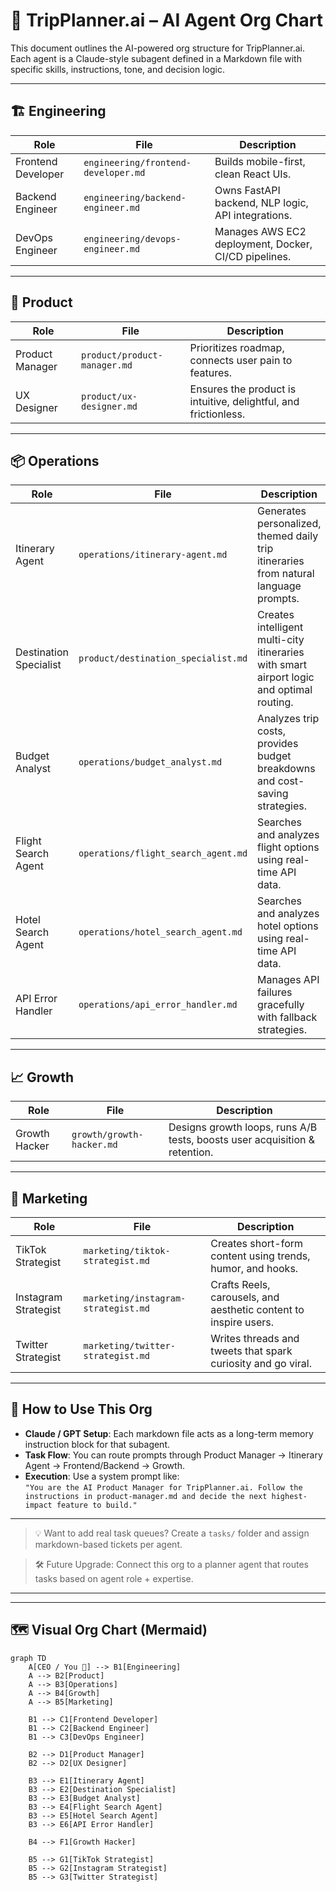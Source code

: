 # 🧠 TripPlanner.ai – AI Agent Org Chart

This document outlines the AI-powered org structure for TripPlanner.ai.  
Each agent is a Claude-style subagent defined in a Markdown file with specific skills, instructions, tone, and decision logic.

---

## 🏗️ Engineering

| Role               | File                                      | Description |
|--------------------|-------------------------------------------|-------------|
| Frontend Developer | `engineering/frontend-developer.md`       | Builds mobile-first, clean React UIs. |
| Backend Engineer   | `engineering/backend-engineer.md`         | Owns FastAPI backend, NLP logic, API integrations. |
| DevOps Engineer    | `engineering/devops-engineer.md`          | Manages AWS EC2 deployment, Docker, CI/CD pipelines. |

---

## 🎯 Product

| Role             | File                               | Description |
|------------------|------------------------------------|-------------|
| Product Manager  | `product/product-manager.md`       | Prioritizes roadmap, connects user pain to features. |
| UX Designer      | `product/ux-designer.md`           | Ensures the product is intuitive, delightful, and frictionless. |

---

## 📦 Operations

| Role            | File                                 | Description |
|------------------|--------------------------------------|-------------|
| Itinerary Agent | `operations/itinerary-agent.md`      | Generates personalized, themed daily trip itineraries from natural language prompts. |
| Destination Specialist | `product/destination_specialist.md` | Creates intelligent multi-city itineraries with smart airport logic and optimal routing. |
| Budget Analyst  | `operations/budget_analyst.md`       | Analyzes trip costs, provides budget breakdowns and cost-saving strategies. |
| Flight Search Agent | `operations/flight_search_agent.md` | Searches and analyzes flight options using real-time API data. |
| Hotel Search Agent | `operations/hotel_search_agent.md` | Searches and analyzes hotel options using real-time API data. |
| API Error Handler | `operations/api_error_handler.md`   | Manages API failures gracefully with fallback strategies. |

---

## 📈 Growth

| Role           | File                              | Description |
|----------------|-----------------------------------|-------------|
| Growth Hacker  | `growth/growth-hacker.md`         | Designs growth loops, runs A/B tests, boosts user acquisition & retention. |

---

## 📣 Marketing

| Role                | File                                      | Description |
|---------------------|-------------------------------------------|-------------|
| TikTok Strategist   | `marketing/tiktok-strategist.md`          | Creates short-form content using trends, humor, and hooks. |
| Instagram Strategist| `marketing/instagram-strategist.md`       | Crafts Reels, carousels, and aesthetic content to inspire users. |
| Twitter Strategist  | `marketing/twitter-strategist.md`         | Writes threads and tweets that spark curiosity and go viral. |

---

## 🧩 How to Use This Org

- **Claude / GPT Setup**: Each markdown file acts as a long-term memory instruction block for that subagent.
- **Task Flow**: You can route prompts through Product Manager → Itinerary Agent → Frontend/Backend → Growth.
- **Execution**: Use a system prompt like:  
  `"You are the AI Product Manager for TripPlanner.ai. Follow the instructions in product-manager.md and decide the next highest-impact feature to build."`

---

> 💡 Want to add real task queues? Create a `tasks/` folder and assign markdown-based tickets per agent.

> 🛠 Future Upgrade: Connect this org to a planner agent that routes tasks based on agent role + expertise.

---

---

## 🗺️ Visual Org Chart (Mermaid)

```mermaid
graph TD
    A[CEO / You 🧠] --> B1[Engineering]
    A --> B2[Product]
    A --> B3[Operations]
    A --> B4[Growth]
    A --> B5[Marketing]

    B1 --> C1[Frontend Developer]
    B1 --> C2[Backend Engineer]
    B1 --> C3[DevOps Engineer]

    B2 --> D1[Product Manager]
    B2 --> D2[UX Designer]

    B3 --> E1[Itinerary Agent]
    B3 --> E2[Destination Specialist]
    B3 --> E3[Budget Analyst]
    B3 --> E4[Flight Search Agent]
    B3 --> E5[Hotel Search Agent]
    B3 --> E6[API Error Handler]

    B4 --> F1[Growth Hacker]

    B5 --> G1[TikTok Strategist]
    B5 --> G2[Instagram Strategist]
    B5 --> G3[Twitter Strategist]
